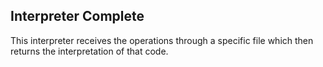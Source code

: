 ## Interpreter Complete

This interpreter receives the operations through a specific file which then returns the interpretation of that code.
